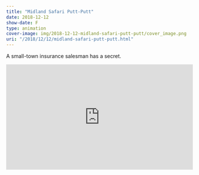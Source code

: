 ```yaml
---
title: "Midland Safari Putt-Putt"
date: 2018-12-12
show-date: F
type: animation
cover-image: img/2018-12-12-midland-safari-putt-putt/cover_image.png
uri: "/2018/12/12/midland-safari-putt-putt.html"
---
```


A small-town insurance salesman has a secret.

<div style="padding:56.25% 0 0 0;position:relative;"><iframe src="https://player.vimeo.com/video/306062046?h=c987509d43" style="position:absolute;top:0;left:0;width:100%;height:100%;" frameborder="0" allow="autoplay; fullscreen; picture-in-picture" allowfullscreen></iframe></div><script src="https://player.vimeo.com/api/player.js"></script>